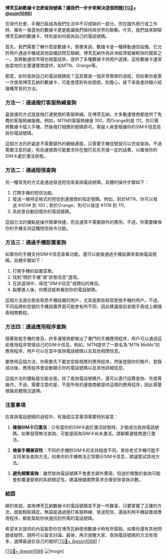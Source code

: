 **博茨瓦納數據卡怎麽查詢號碼？讓我們一步步來解決這個問題[[TG💪+ @esim1088](https://t.me/s/esim1088)]**

在現代社會，手機已經成為我們生活中不可或缺的一部分。而在國外旅行或工作時，擁有一張當地的數據卡更是能讓我們保持與世界的聯繫。今天，我們就來聊聊博茨瓦納的數據卡，特別是如何查詢自己的電話號碼。

首先，我們需要了解什麼是數據卡。簡單來說，數據卡是一種移動通信設備，它允許用戶通過手機或其他設備訪問互聯網。博茨瓦納作為非洲經濟發展較快的國家之一，其移動通信市場也相當成熟，提供了多種數據卡供用戶選擇。這些數據卡通常由當地的主要運營商提供，如MTN、Orange等。

那麼，如何查詢自己的電話號碼呢？這其實是一個非常簡單的過程，但如果你是第一次使用博茨瓦納的數據卡，可能會感到有些困惑。別擔心，接下來我會詳細介紹幾種常見的方法。

### 方法一：通過撥打客服熱線查詢

最直接的方式就是撥打運營商的客服熱線。在博茨瓦納，大多數運營商都提供了免費的客服熱線服務。例如，MTN的客服熱線是 *100*，而Orange則是 *111*。你只需將數據卡插入手機，然後撥打相應的號碼即可。客服人員會根據你的SIM卡信息告訴你電話號碼。

這個方法的好處是不需要額外的網絡連接，只需要手機信號就可以完成查詢。不過需要注意的是，有些運營商可能要求你在撥打前先充值一定的話費，以確保你的SIM卡處於激活狀態。

### 方法二：通過短信查詢

另一種常見的方式是通過發送短信來查詢電話號碼。具體的操作步驟如下：

1. 打開手機的短信功能。
2. 發送一條特定格式的短信到運營商的指定號碼。例如，對於MTN，你可以發送 *#100#* 到 *100*；對於Orange，則可以發送 *#111#* 到 *111*。
3. 系統會自動回復你的電話號碼。

這個方法的優點是操作簡單快捷，而且通常不需要額外的費用。不過，你需要確保你的手機支持這種短信指令功能。

### 方法三：通過手機設置查詢

如果你的手機支持SIM卡信息查看功能，還可以直接通過手機設置來查詢電話號碼。具體步驟如下：

1. 打開手機的設置菜單。
2. 找到“關於手機”或“狀態信息”選項。
3. 在該選項中，尋找“SIM卡信息”或類似的條目。
4. 點擊進入後，你應該能夠看到你的電話號碼。

這個方法適合那些熟悉手機設置的用戶，尤其是那些經常更換手機的用戶。不過，不同品牌和型號的手機設置界面可能會有所不同，因此建議提前查閱手冊或上網搜索相關教程。

### 方法四：通過應用程序查詢

隨著智能手機的普及，許多運營商都推出了專門的手機應用程序，用戶可以通過這些應用程序管理自己的SIM卡信息。例如，MTN提供了一款名為“MTN MoMo”的應用程序，用戶可以在其中查詢電話號碼以及其他相關信息。

要使用這個方法，你需要先下載並安裝相應的應用程序，然後登錄你的賬戶。登錄成功後，應用程序會自動顯示你的電話號碼以及其他詳細信息。

這個方法的優點是功能全面，除了查詢電話號碼外，還可以進行話費查詢、充值等操作。不過，需要注意的是，不是所有的運營商都提供這樣的應用程序，因此需要根據具體情況選擇。

### 注意事項

在查詢電話號碼的過程中，有幾個注意事項需要特別留意：

1. **確保SIM卡已激活**：只有當你的SIM卡處於激活狀態時，才能成功查詢電話號碼。如果發現無法查詢，可能是因為SIM卡尚未激活，請聯繫運營商進行激活。
   
2. **檢查手機兼容性**：不同的手機對SIM卡的支持程度不同，某些老式手機可能不支持某些查詢方法。如果你的手機無法正常顯示SIM卡信息，建議嘗試其他方法。

3. **避免頻繁查詢**：雖然查詢電話號碼不會產生額外費用，但過於頻繁的查詢可能會影響運營商的系統穩定性。建議根據實際需求合理安排查詢次數。

### 結語

總的來說，查詢博茨瓦納數據卡的電話號碼並不是一件難事，只要掌握了正確的方法，就能輕鬆搞定。無論是通過撥打客服熱線、發送短信，還是利用手機設置或應用程序，都能幫助你快速找到所需的電話號碼。

希望本文提供的內容能對你在博茨瓦納使用數據卡時有所幫助。如果你還有其他問題或疑問，隨時可以留言討論。最後，再次提醒大家，查詢電話號碼的方法有很多，選擇最適合自己的就好[[TG💪+ @esim1088](https://t.me/s/esim1088)]！

[[TG💪+ @esim1088](https://t.me/s/esim1088) ![Image](https://i.postimg.cc/4NQfJmqS/Snipaste-2025-05-13-00-14-12.png)]